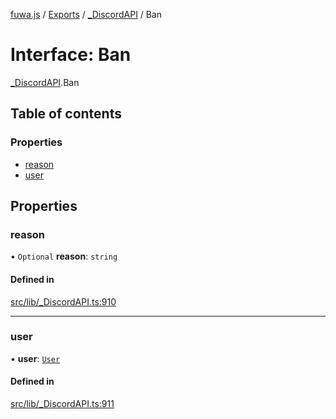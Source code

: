 [fuwa.js](../README.md) / [Exports](../modules.md) / [_DiscordAPI](../modules/_DiscordAPI.md) / Ban

# Interface: Ban

[_DiscordAPI](../modules/_DiscordAPI.md).Ban

## Table of contents

### Properties

- [reason](_DiscordAPI.Ban.md#reason)
- [user](_DiscordAPI.Ban.md#user)

## Properties

### reason

• `Optional` **reason**: `string`

#### Defined in

[src/lib/_DiscordAPI.ts:910](https://github.com/Fuwajs/Fuwa.js/blob/6865cb6/src/lib/_DiscordAPI.ts#L910)

___

### user

• **user**: [`User`](_DiscordAPI.User.md)

#### Defined in

[src/lib/_DiscordAPI.ts:911](https://github.com/Fuwajs/Fuwa.js/blob/6865cb6/src/lib/_DiscordAPI.ts#L911)
